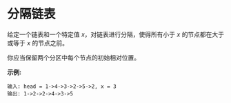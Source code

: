 # 分隔链表

给定一个链表和一个特定值 *x*，对链表进行分隔，使得所有小于 *x* 的节点都在大于或等于 *x* 的节点之前。

你应当保留两个分区中每个节点的初始相对位置。

**示例:**

    输入: head = 1->4->3->2->5->2, x = 3
    输出: 1->2->2->4->3->5